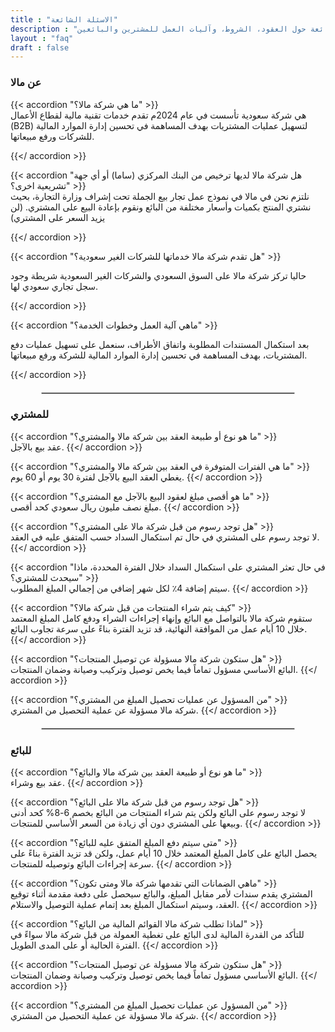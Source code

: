 ```yaml
---
title : "الاسئلة الشائعة"
description : "تعرف على شركة مالا وخدماتها المالية التقنية للشركات، مع إجابات شاملة على أسئلتكم الشائعة حول العقود، الشروط، وآليات العمل للمشترين والبائعين."
layout : "faq"
draft : false
---
```



### عن مالا

{{< accordion "ما هي شركة مالا؟" >}}
<br>
هي شركة سعودية تأسست في عام 2024م تقدم خدمات تقنية مالية لقطاع الأعمال (B2B) لتسهيل عمليات المشتريات بهدف المساهمة في تحسين إدارة الموارد المالية للشركات ورفع مبيعاتها.

{{</ accordion >}}

{{< accordion "هل شركة مالا لديها ترخيص من البنك المركزي (ساما) أو أي جهة تشريعية اخرى؟" >}}
<br>
نلتزم نحن في مالا في نموذج عمل تجار بيع الجملة تحت إشراف وزارة التجارة، بحيث نشتري المنتج بكميات وأسعار مختلفة من البائع ونقوم بإعادة البيع على المشتري. (لن يزيد السعر على المشتري)

{{</ accordion >}}

{{< accordion "هل تقدم شركة مالا خدماتها للشركات الغير سعودية؟" >}}
<br>

حاليا تركز شركة مالا على السوق السعودي والشركات الغير السعودية شريطة وجود سجل تجاري سعودي لها.


{{</ accordion >}}

{{< accordion "ماهي آلية العمل وخطوات الخدمة؟" >}}
<br>

بعد استكمال المستندات المطلوبة واتفاق الأطراف، سنعمل على تسهيل عمليات دفع المشتريات، بهدف المساهمة في تحسين إدارة الموارد المالية للشركة ورفع مبيعاتها.

{{</ accordion >}}

<hr style="border: 1px solid #ccc; width: 80%; margin: 20px auto;">

### للمشتري

{{< accordion "ما هو نوع أو طبيعة العقد بين شركة مالا والمشتري؟" >}}
<br>
عقد بيع بالآجل.
{{</ accordion >}}

{{< accordion "ما هي الفترات المتوفرة في العقد بين شركة مالا والمشتري؟" >}}
<br>
يغطي العقد البيع بالآجل لفترة 30 يوم أو 60 يوم.
{{</ accordion >}}

{{< accordion "ما هو أقصى مبلغ لعقود البيع بالآجل مع المشتري؟" >}}
<br>
مبلغ نصف مليون ريال سعودي كحد أقصى.
{{</ accordion >}}

{{< accordion "هل توجد رسوم من قبل شركة مالا على المشتري؟" >}}
<br>
لا توجد رسوم على المشتري في حال تم استكمال السداد حسب المتفق عليه في العقد.
{{</ accordion >}}

{{< accordion "في حال تعثر المشتري على استكمال السداد خلال الفترة المحددة، ماذا سيحدث للمشتري؟" >}}
<br>
سيتم إضافة 4٪؜ لكل شهر إضافي من إجمالي المبلغ المطلوب.
{{</ accordion >}}

{{< accordion "كيف يتم شراء المنتجات من قبل شركة مالا؟" >}}
<br>
ستقوم شركة مالا بالتواصل مع البائع وإنهاء إجراءات الشراء ودفع كامل المبلغ المعتمد خلال 10 أيام عمل من الموافقة النهائية، قد تزيد الفترة بناءً على سرعة تجاوب البائع.
{{</ accordion >}}

{{< accordion "هل ستكون شركة مالا مسؤولة عن توصيل المنتجات؟" >}}
<br>
البائع الأساسي مسؤول تماماً فيما يخص توصيل وتركيب وصيانة وضمان المنتجات.
{{</ accordion >}}

{{< accordion "من المسؤول عن عمليات تحصيل المبلغ من المشتري؟" >}}
<br>
شركة مالا مسؤولة عن عملية التحصيل من المشتري.
{{</ accordion >}}

<hr style="border: 1px solid #ccc; width: 80%; margin: 20px auto;">

### للبائع 
{{< accordion "ما هو نوع أو طبيعة العقد بين شركة مالا والبائع؟" >}}
<br>
عقد بيع وشراء.
{{</ accordion >}}

{{< accordion "هل توجد رسوم من قبل شركة مالا على البائع؟" >}}
<br>
لا توجد رسوم على البائع ولكن يتم شراء المنتجات من البائع بخصم 6-8% كحد أدنى وبيعها على المشتري دون أي زيادة من السعر الأساسي للمنتجات.
{{</ accordion >}}

{{< accordion "متى سيتم دفع المبلغ المتفق عليه للبائع؟" >}}
<br>
يحصل البائع على كامل المبلغ المعتمد خلال 10 أيام عمل، ولكن قد تزيد الفترة بناءً على سرعة إجراءات البائع وتوصيله للمنتجات.
{{</ accordion >}}

{{< accordion "ماهي الضمانات التي تقدمها شركة مالا ومتى تكون؟" >}}
<br>
المشتري يقدم سندات لأمر مقابل المبلغ، والبائع سيحصل على دفعة مقدمة أثناء توقيع العقد، وسيتم استكمال المبلغ بعد إتمام عملية التوصيل والاستلام.
{{</ accordion >}}

{{< accordion "لماذا تطلب شركة مالا القوائم المالية من البائع؟" >}}
<br>
للتأكد من القدرة المالية لدى البائع على تغطية العمولة من قبل شركة مالا سواءً في الفترة الحالية أو على المدى الطويل.
{{</ accordion >}}

{{< accordion "هل ستكون شركة مالا مسؤولة عن توصيل المنتجات؟" >}}
<br>
البائع الأساسي مسؤول تماماً فيما يخص توصيل وتركيب وصيانة وضمان المنتجات.
{{</ accordion >}}

{{< accordion "من المسؤول عن عمليات تحصيل المبلغ من المشتري؟" >}}
<br>
شركة مالا مسؤولة عن عملية التحصيل من المشتري.
{{</ accordion >}}



